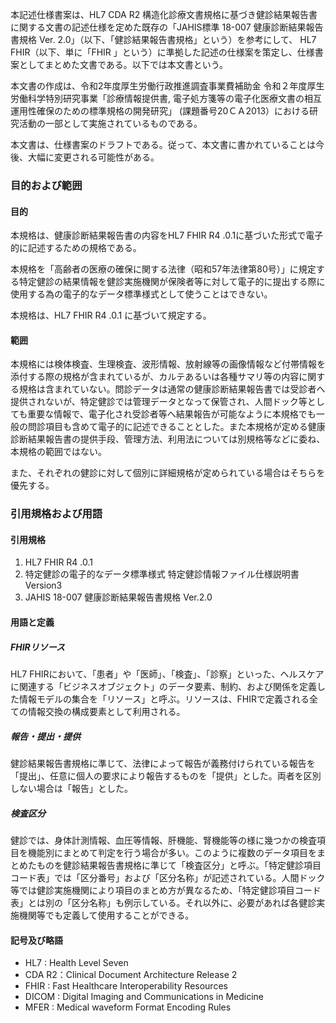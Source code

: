 本記述仕様書案は、HL7 CDA R2 構造化診療文書規格に基づき健診結果報告書に関する文書の記述仕様を定めた既存の「JAHIS標準 18-007 健康診断結果報告書規格 Ver. 2.0」（以下、「健診結果報告書規格」という）を参考にして、 HL7 FHIR（以下、単に「FHIR 」という）に準拠した記述の仕様案を策定し、仕様書案としてまとめた文書である。以下では本文書という。

本文書の作成は、令和2年度厚生労働行政推進調査事業費補助金 令和２年度厚生労働科学特別研究事業「診療情報提供書, 電子処方箋等の電子化医療文書の相互運用性確保のための標準規格の開発研究」 (課題番号20ＣＡ2013）における研究活動の一部として実施されているものである。

本文書は、仕様書案のドラフトである。従って、本文書に書かれていることは今後、大幅に変更される可能性がある。

### 目的および範囲

#### 目的

本規格は、健康診断結果報告書の内容をHL7 FHIR R4 .0.1に基づいた形式で電子的に記述するための規格である。

本規格を「高齢者の医療の確保に関する法律（昭和57年法律第80号）」に規定する特定健診の結果情報を健診実施機関が保険者等に対して電子的に提出する際に使用する為の電子的なデータ標準様式として使うことはできない。

本規格は、HL7 FHIR R4 .0.1 に基づいて規定する。

#### 範囲

本規格には検体検査、生理検査、波形情報、放射線等の画像情報など付帯情報を添付する際の規格が含まれているが、カルテあるいは各種サマリ等の内容に関する規格は含まれていない。問診データは通常の健康診断結果報告書では受診者へ提供されないが、特定健診では管理データとなって保管され、人間ドック等としても重要な情報で、電子化され受診者等へ結果報告が可能なように本規格でも一般の問診項目も含めて電子的に記述できることとした。また本規格が定める健康診断結果報告書の提供手段、管理方法、利用法については別規格等などに委ね、本規格の範囲ではない。

また、それぞれの健診に対して個別に詳細規格が定められている場合はそちらを優先する。

### 引用規格および用語

#### 引用規格

1. HL7 FHIR R4 .0.1
1. 特定健診の電子的なデータ標準様式 特定健診情報ファイル仕様説明書 Version3
1. JAHIS 18-007 健康診断結果報告書規格 Ver.2.0

#### 用語と定義

##### FHIRリソース

HL7 FHIRにおいて、「患者」や「医師」、「検査」、「診察」といった、ヘルスケアに関連する「ビジネスオブジェクト」のデータ要素、制約、および関係を定義した情報モデルの集合を「リソース」と呼ぶ。リソースは、FHIRで定義される全ての情報交換の構成要素として利用される。

##### 報告・提出・提供

健診結果報告書規格に準じて、法律によって報告が義務付けられている報告を「提出」、任意に個人の要求により報告するものを「提供」とした。両者を区別しない場合は「報告」とした。

##### 検査区分

健診では、身体計測情報、血圧等情報、肝機能、腎機能等の様に幾つかの検査項目を機能別にまとめて判定を行う場合が多い。このように複数のデータ項目をまとめたものを健診結果報告書規格に準じて「検査区分」と呼ぶ。「特定健診項目コード表」では「区分番号」および「区分名称」が記述されている。人間ドック等では健診実施機関により項目のまとめ方が異なるため、「特定健診項目コード表」とは別の「区分名称」も例示している。それ以外に、必要があれば各健診実施機関等でも定義して使用することができる。

#### 記号及び略語

*  HL7 : Health Level Seven
*  CDA R2：Clinical Document Architecture Release 2
*  FHIR : Fast Healthcare Interoperability Resources
*  DICOM : Digital Imaging and Communications in Medicine
*  MFER : Medical waveform Format Encoding Rules
